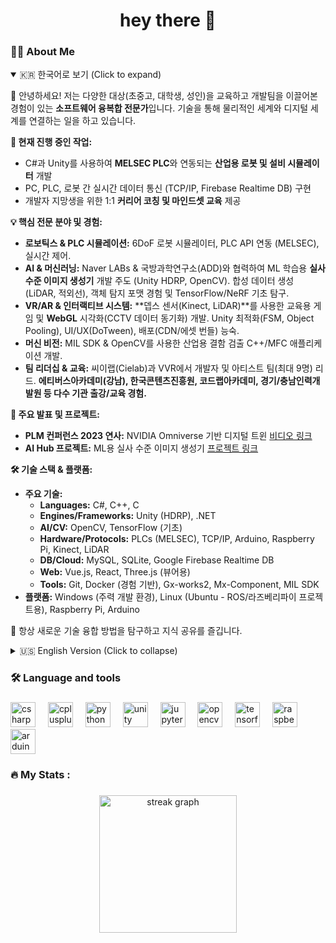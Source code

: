 

<h1 align="center">hey there 👋</h1>

###

<h3 align="left">👩‍💻  About Me</h3>

<p align="left">
<details open>
<summary>🇰🇷 한국어로 보기 (Click to expand)</summary>
   
👋 안녕하세요! 저는 다양한 대상(초중고, 대학생, 성인)을 교육하고 개발팀을 이끌어본 경험이 있는 **소프트웨어 융복합 전문가**입니다. 기술을 통해 물리적인 세계와 디지털 세계를 연결하는 일을 하고 있습니다.


**🔭 현재 진행 중인 작업:**
*   C#과 Unity를 사용하여 **MELSEC PLC**와 연동되는 **산업용 로봇 및 설비 시뮬레이터** 개발
*   PC, PLC, 로봇 간 실시간 데이터 통신 (TCP/IP, Firebase Realtime DB) 구현
*   개발자 지망생을 위한 1:1 **커리어 코칭 및 마인드셋 교육** 제공


**💡 핵심 전문 분야 및 경험:**
*   **로보틱스 & PLC 시뮬레이션:** 6DoF 로봇 시뮬레이터, PLC API 연동 (MELSEC), 실시간 제어.
*   **AI & 머신러닝:** Naver LABs & 국방과학연구소(ADD)와 협력하여 ML 학습용 **실사 수준 이미지 생성기** 개발 주도 (Unity HDRP, OpenCV). 합성 데이터 생성 (LiDAR, 적외선), 객체 탐지 포맷 경험 및 TensorFlow/NeRF 기초 탐구.
*   **VR/AR & 인터랙티브 시스템:** **뎁스 센서(Kinect, LiDAR)**를 사용한 교육용 게임 및 **WebGL** 시각화(CCTV 데이터 동기화) 개발. Unity 최적화(FSM, Object Pooling), UI/UX(DoTween), 배포(CDN/에셋 번들) 능숙.
*   **머신 비전:** MIL SDK & OpenCV를 사용한 산업용 결함 검출 C++/MFC 애플리케이션 개발.
*   **팀 리더십 & 교육:** 씨이랩(Cielab)과 VVR에서 개발자 및 아티스트 팀(최대 9명) 리드. **에티버스아카데미(강남), 한국콘텐츠진흥원, 코드랩아카데미, 경기/충남인력개발원 등 다수 기관 출강/교육 경험.**


**🎤 주요 발표 및 프로젝트:**
*   **PLM 컨퍼런스 2023 연사:** NVIDIA Omniverse 기반 디지털 트윈 [비디오 링크](https://youtu.be/WrpE6T8RTzY?si=2OPZuWetvqwM1LJN)
*   **AI Hub 프로젝트:** ML용 실사 수준 이미지 생성기 [프로젝트 링크](https://www.aihub.or.kr/aihubdata/data/view.do?currMenu=115&topMenu=100&dataSetSn=71604)


**🛠️ 기술 스택 & 플랫폼:**
*   **주요 기술:**
    *   **Languages:** C#, C++, C
    *   **Engines/Frameworks:** Unity (HDRP), .NET
    *   **AI/CV:** OpenCV, TensorFlow (기초)
    *   **Hardware/Protocols:** PLCs (MELSEC), TCP/IP, Arduino, Raspberry Pi, Kinect, LiDAR
    *   **DB/Cloud:** MySQL, SQLite, Google Firebase Realtime DB
    *   **Web:** Vue.js, React, Three.js (뷰어용)
    *   **Tools:** Git, Docker (경험 기반), Gx-works2, Mx-Component, MIL SDK
*   **플랫폼:** Windows (주력 개발 환경), Linux (Ubuntu - ROS/라즈베리파이 프로젝트용), Raspberry Pi, Arduino


🌱 항상 새로운 기술 융합 방법을 탐구하고 지식 공유를 즐깁니다.

</details>

<details>  <!-- 'open' 속성으로 영어를 기본으로 보이게 설정 -->
<summary>🇺🇸 English Version (Click to collapse)</summary>
👋 Hi, I'm a **Software Convergence Specialist** with experience teaching diverse audiences (K-12, University, Adults) and leading development teams. I bridge the physical and digital worlds through technology.


**🔭 I’m currently working on:**
*   Developing **Industrial Robot & Equipment Simulators** integrated with **MELSEC PLCs** using C# and Unity.
*   Implementing real-time data communication (TCP/IP, Firebase Realtime DB) between PCs, PLCs, and Robots.
*   Providing 1:1 **career coaching and mindset training** for aspiring developers.


**💡 Core Expertise & Experience:**
*   **Robotics & PLC Simulation:** 6DoF robot simulators, PLC API integration (MELSEC), real-time control.
*   **AI & Machine Learning:** Led development of **Photo-Realistic Image Generators** for ML training (Unity HDRP, OpenCV) in collaboration with Naver LABs & ADD. Experience with synthetic data generation (LiDAR, Infrared), object detection formats, and basic TensorFlow/NeRF exploration.
*   **VR/AR & Interactive Systems:** Developed educational games using **Depth Sensors (Kinect, LiDAR)** and **WebGL** visualizations (CCTV data sync). Proficient in Unity optimization (FSM, Object Pooling), UI/UX (DoTween), and deployment (CDN/Asset Bundles).
*   **Machine Vision:** Developed C++/MFC applications for industrial defect detection using MIL SDK & OpenCV.
*   **Team Leadership & Education:** Led teams of developers and artists (up to 9 members) at Cielab and VVR. **Experienced instructor/lecturer at various institutions including Ethiverce Academy (Gangnam), KOCCA (Korea Creative Content Agency), Code Lab Academy, Gyeonggi/Chungnam HRD Centers.**


**🎤 Notable Talks & Projects:**
*   **Speaker @ PLM Conference 2023:** Digital Twin based on NVIDIA Omniverse [Video Link](https://youtu.be/WrpE6T8RTzY?si=2OPZuWetvqwM1LJN)
*   **AI Hub Project:** Photo-Realistic Image Generator for ML [Project Link](https://www.aihub.or.kr/aihubdata/data/view.do?currMenu=115&topMenu=100&dataSetSn=71604)


**🛠️ Tech Stack & Platforms:**
*   **Key Technologies:**
    *   **Languages:** C#, C++, C
    *   **Engines/Frameworks:** Unity (HDRP), .NET
    *   **AI/CV:** OpenCV, TensorFlow (Basic)
    *   **Hardware/Protocols:** PLCs (MELSEC), TCP/IP, Arduino, Raspberry Pi, Kinect, LiDAR
    *   **DB/Cloud:** MySQL, SQLite, Google Firebase Realtime DB
    *   **Web:** Vue.js, React, Three.js (for viewers)
    *   **Tools:** Git, Docker (Implied), Gx-works2, Mx-Component, MIL SDK
*   **Platforms:** Windows (Primary Dev Environment), Linux (Ubuntu - for ROS/Raspberry Pi projects), Raspberry Pi, Arduino


🌱 Always exploring new ways to fuse different technologies and enjoy sharing knowledge.

</details>


</p>

###

<h3 align="left">🛠 Language and tools</h3>

###

<div align="left">
  <img src="https://cdn.jsdelivr.net/gh/devicons/devicon/icons/csharp/csharp-original.svg" height="40" alt="csharp logo"  />
  <img width="12" />
  <img src="https://cdn.jsdelivr.net/gh/devicons/devicon/icons/cplusplus/cplusplus-original.svg" height="40" alt="cplusplus logo"  />
  <img width="12" />
  <img src="https://cdn.jsdelivr.net/gh/devicons/devicon/icons/python/python-original.svg" height="40" alt="python logo"  />
  <img width="12" />
  <img src="https://cdn.jsdelivr.net/gh/devicons/devicon/icons/unity/unity-original.svg" height="40" alt="unity logo"  />
  <img width="12" />
  <img src="https://cdn.jsdelivr.net/gh/devicons/devicon/icons/jupyter/jupyter-original.svg" height="40" alt="jupyter logo"  />
  <img width="12" />
  <img src="https://cdn.jsdelivr.net/gh/devicons/devicon/icons/opencv/opencv-original.svg" height="40" alt="opencv logo"  />
  <img width="12" />
  <img src="https://cdn.jsdelivr.net/gh/devicons/devicon/icons/tensorflow/tensorflow-original.svg" height="40" alt="tensorflow logo"  />
  <img width="12" />
  <img src="https://cdn.jsdelivr.net/gh/devicons/devicon/icons/raspberrypi/raspberrypi-original.svg" height="40" alt="raspberrypi logo"  />
  <img width="12" />
  <img src="https://cdn.jsdelivr.net/gh/devicons/devicon/icons/arduino/arduino-original.svg" height="40" alt="arduino logo"  />
</div>

###

<h3 align="left">🔥   My Stats :</h3>

###

<div align="center">
  <img src="https://streak-stats.demolab.com?user=henry2craftman&locale=en&mode=daily&theme=dark&hide_border=false&border_radius=5&order=3" height="220" alt="streak graph"  />
</div>

###
